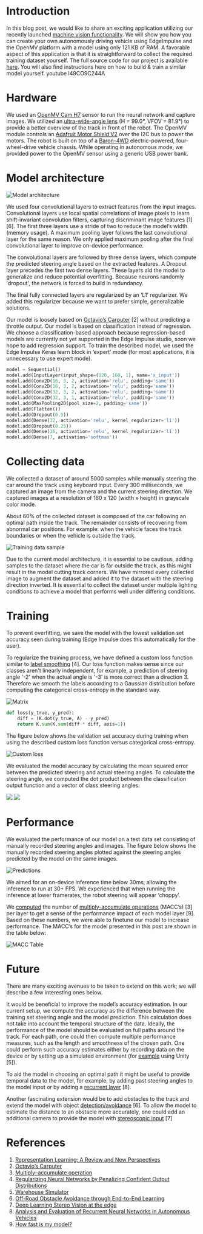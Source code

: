 # Introduction

In this blog post, we would like to share an exciting application utilizing our recently launched [machine vision functionality](https://edgeimpulse.com/blog/computer-vision/). We will show you how you can create your own autonomously driving vehicle using EdgeImpulse and the OpenMV platform with a model using only 121 KB of RAM. A favorable aspect of this application is that it is straightforward to collect the required training dataset yourself. The full source code for our project is available [here](https://github.com/edgeimpulse/autopilot). You will also find instructions here on how to build & train a similar model yourself.
youtube l49CO9C244A

# Hardware

We used an [OpenMV Cam H7](https://openmv.io/collections/products/products/openmv-cam-h7) sensor to run the neural network and capture images. We utilized an [ultra-wide-angle lens](https://openmv.io/collections/products/products/ultra-wide-angle-lens) (H = 99.0°, VFOV = 81.9°) to provide a better overview of the track in front of the robot. The OpenMV module controls an [Adafruit Motor Shield V2](https://learn.adafruit.com/adafruit-motor-shield-v2-for-arduino) over the I2C bus to power the motors. The robot is built on top of a [Baron-4WD](https://www.dfrobot.com/product-261.html) electric-powered, four-wheel-drive vehicle chassis. While operating in autonomous mode, we provided power to the OpenMV sensor using a generic USB power bank.

# Model architecture

![Model architecture](/img/model.svg "Model architecture")

We used four convolutional layers to extract features from the input images.  Convolutional layers use local spatial correlations of image pixels to learn shift-invariant convolution filters, capturing discriminant image features \[1]\[6]. The first three layers use a stride of two to reduce the model’s width (memory usage). A maximum pooling layer follows the last convolutional layer for the same reason. We only applied maximum pooling after the final convolutional layer to improve on-device performance.

The convolutional layers are followed by three dense layers, which compute the predicted steering angle based on the extracted features. A Dropout layer precedes the first two dense layers. These layers aid the model to generalize and reduce potential overfitting. Because neurons randomly 'dropout', the network is forced to build in redundancy.

The final fully connected layers are regularized by an ‘L1’ regularizer. We added this regularizer because we want to prefer simple, generalizable solutions.

Our model is loosely based on [Octavio’s Carputer](https://github.com/otaviogood/carputer) [2] without predicting a throttle output. Our model is based on classification instead of regression. We choose a classification-based approach because regression-based models are currently not yet supported in the Edge Impulse studio, soon we hope to add regression support. To train the described model, we used the Edge Impulse Keras learn block in ‘expert’ mode (for most applications, it is unnecessary to use expert mode).

```python
model = Sequential()
model.add(InputLayer(input_shape=(120, 160, 1), name='x_input'))
model.add(Conv2D(16, 3, 2, activation='relu', padding='same'))
model.add(Conv2D(16, 3, 2, activation='relu', padding='same'))
model.add(Conv2D(32, 3, 2, activation='relu', padding='same'))
model.add(Conv2D(32, 3, 1, activation='relu', padding='same'))
model.add(MaxPooling2D(pool_size=2, padding='same'))
model.add(Flatten())
model.add(Dropout(0.5))
model.add(Dense(32, activation='relu', kernel_regularizer='l1'))
model.add(Dropout(0.25))
model.add(Dense(16, activation='relu', kernel_regularizer='l1'))
model.add(Dense(7, activation='softmax'))
```

# Collecting data

We collected a dataset of around 5000 samples while manually steering the car around the track using keyboard input. Every 300 milliseconds, we captured an image from the camera and the current steering direction. We captured images at a resolution of 160 x 120 (width x height) in grayscale color mode.

About 60% of the collected dataset is composed of the car following an optimal path inside the track. The remainder consists of recovering from abnormal car positions. For example: when the vehicle faces the track boundaries or when the vehicle is outside the track.

![Training data sample](/img/370204.gif#width=300px "Training data sample")

Due to the current model architecture, it is essential to be cautious, adding samples to the dataset where the car is far outside the track, as this might result in the model cutting track corners. We have mirrored every collected image to augment the dataset and added it to the dataset with the steering direction inverted. It is essential to collect the dataset under multiple lighting conditions to achieve a model that performs well under differing conditions.

# Training

To prevent overfitting, we save the model with the lowest validation set accuracy seen during training (Edge Impulse does this automatically for the user).

To regularize the training process, we have defined a custom loss function similar to [label smoothing](https://arxiv.org/pdf/1701.06548.pdf) [4]. Our loss function makes sense since our classes aren't linearly independent, for example, a prediction of steering angle '-2' when the actual angle is '-3' is more correct than a direction 3. Therefore we smooth the labels according to a Gaussian distribution before computing the categorical cross-entropy in the standard way.

![Matrix](/img/mat.svg#width=400px "Matrix")

```python
def loss(y_true, y_pred):
    diff = (K.dot(y_true, A) - y_pred)
    return K.sum(K.sum(diff * diff, axis=1))
```

The figure below shows the validation set accuracy during training when using the described custom loss function versus categorical cross-entropy.

![Custom loss](/img/custom_loss.svg#width=400px "Matrix")

We evaluated the model accuracy by calculating the mean squared error between the predicted steering and actual steering angles. To calculate the steering angle, we computed the dot product between the classification output function and a vector of class steering angles.

<columns> ![](/img/loss.svg#width=400px) ![](/img/accuracy.svg#width=400px) </columns>

# Performance

We evaluated the performance of our model on a test data set consisting of manually recorded steering angles and images. The figure below shows the manually recorded steering angles plotted against the steering angles predicted by the model on the same images.

![Predictions](/img/predictions.svg#width=500px "Predictions")

We aimed for an on-device inference time below 30ms, allowing the inference to run at 30+ FPS. We experienced that when running the inference at lower framerates, the robot steering will appear ‘choppy’.

We [computed](https://machinethink.net/blog/how-fast-is-my-model/) the number of [multiply-accumulate operations](https://en.wikipedia.org/wiki/Multiply%E2%80%93accumulate_operation) (MACC’s) [3] per layer to get a sense of the performance impact of each model layer [9]. Based on these numbers, we were able to finetune our model to increase performance. The MACC’s for the model presented in this post are shown in the table below:

![MACC Table](/img/table.svg#width=750px "MACC Table")

# Future

There are many exciting avenues to be taken to extend on this work; we will describe a few interesting ones below.

It would be beneficial to improve the model’s accuracy estimation. In our current setup, we compute the accuracy as the difference between the training set steering angle and the model prediction. This calculation does not take into account the temporal structure of the data. Ideally, the performance of the model should be evaluated on full paths around the track. For each path, one could then compute multiple performance measures, such as the length and smoothness of the chosen path. One could perform such accuracy estimates either by recording data on the device or by setting up a simulated environment (for [example](https://github.com/otaviogood/carputer/tree/master/warehouse_sim) using Unity [5]).

To aid the model in choosing an optimal path it might be useful to provide temporal data to the model, for example, by adding past steering angles to the model input or by adding a [recurrent layer](https://www.diva-portal.org/smash/get/diva2:1155735/FULLTEXT01.pdf) [8].

Another fascinating extension would be to add obstacles to the track and extend the model with object [detection/avoidance](http://yann.lecun.com/exdb/publis/pdf/lecun-dave-05.pdf) [6]. To allow the model to estimate the distance to an obstacle more accurately, one could add an additional camera to provide the model with [stereoscopic input](https://arxiv.org/pdf/2001.04552.pdf) [7]

# References

1. [Representation Learning: A Review and New Perspectives](https://arxiv.org/pdf/1206.5538.pdf) <br>
2. [Octavio’s Carputer](https://github.com/otaviogood/carputer)<br>
3. [Multiply–accumulate operation](https://en.wikipedia.org/wiki/Multiply%E2%80%93accumulate_operation)<br>
4. [Regularizing Neural Networks by Penalizing Confident Output Distributions](https://arxiv.org/pdf/1701.06548.pdf)<br>
5. [Warehouse Simulator](https://github.com/otaviogood/carputer/tree/master/warehouse_sim)<br>
6. [Off-Road Obstacle Avoidance through End-to-End Learning](http://yann.lecun.com/exdb/publis/pdf/lecun-dave-05.pdf)<br>
7. [Deep Learning Stereo Vision at the edge](https://arxiv.org/pdf/2001.04552.pdf)<br>
8. [Analysis and Evaluation of Recurrent Neural Networks in Autonomous Vehicles](https://www.diva-portal.org/smash/get/diva2:1155735/FULLTEXT01.pdf)<br>
9. [How fast is my model?](https://machinethink.net/blog/how-fast-is-my-model/)<br>